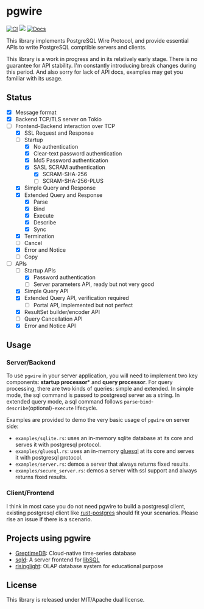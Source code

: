 # pgwire

[![CI](https://github.com/sunng87/pgwire/actions/workflows/ci.yml/badge.svg)](https://github.com/sunng87/pgwire/actions/workflows/ci.yml)
[![](https://img.shields.io/crates/v/pgwire)](https://crates.io/crates/pgwire)
[![Docs](https://docs.rs/pgwire/badge.svg)](https://docs.rs/pgwire/latest/pgwire/)


This library implements PostgreSQL Wire Protocol, and provide essential APIs to
write PostgreSQL comptible servers and clients.

This library is a work in progress and in its relatively early stage. There is
no guarantee for API stability. I'm constantly introducing break changes during
this period. And also sorry for lack of API docs, examples may get you familiar
with its usage.

## Status

- [x] Message format
- [x] Backend TCP/TLS server on Tokio
- [ ] Frontend-Backend interaction over TCP
  - [x] SSL Request and Response
  - [ ] Startup
    - [x] No authentication
    - [x] Clear-text password authentication
    - [x] Md5 Password authentication
    - [x] SASL SCRAM authentication
      - [x] SCRAM-SHA-256
      - [ ] SCRAM-SHA-256-PLUS
  - [x] Simple Query and Response
  - [x] Extended Query and Response
    - [x] Parse
    - [x] Bind
    - [x] Execute
    - [x] Describe
    - [x] Sync
  - [x] Termination
  - [ ] Cancel
  - [x] Error and Notice
  - [ ] Copy
- [ ] APIs
  - [ ] Startup APIs
    - [x] Password authentication
    - [ ] Server parameters API, ready but not very good
  - [x] Simple Query API
  - [x] Extended Query API, verification required
    - [ ] Portal API, implemented but not perfect
  - [x] ResultSet builder/encoder API
  - [ ] Query Cancellation API
  - [x] Error and Notice API

## Usage

### Server/Backend

To use `pgwire` in your server application, you will need to implement two key
components: **startup processor*** and **query processor**. For query
processing, there are two kinds of queries: simple and extended. In simple mode,
the sql command is passed to postgresql server as a string. In extended query
mode, a sql command follows `parse`-`bind`-`describe`(optional)-`execute`
lifecycle.

Examples are provided to demo the very basic usage of `pgwire` on server side:

- `examples/sqlite.rs`: uses an in-memory sqlite database at its core and serves
  it with postgresql protocol.
- `examples/gluesql.rs`: uses an in-memory
  [gluesql](https://github.com/gluesql/gluesql) at its core and serves
  it with postgresql protocol.
- `examples/server.rs`: demos a server that always returns fixed results.
- `examples/secure_server.rs`: demos a server with ssl support and always
  returns fixed results.

### Client/Frontend

I think in most case you do not need pgwire to build a postgresql client,
existing postgresql client like
[rust-postgres](https://github.com/sfackler/rust-postgres) should fit your
scenarios. Please rise an issue if there is a scenario.

## Projects using pgwire

* [GreptimeDB](https://github.com/GrepTimeTeam/greptimedb): Cloud-native
  time-series database
* [sqld](https://github.com/libsql/sqld): A server frontend for
  [libSQL](https://github.com/libsql/libsql)
* [risinglight](https://github.com/risinglightdb/risinglight): OLAP database
  system for educational purpose

## License

This library is released under MIT/Apache dual license.
